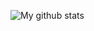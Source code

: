 ![My github stats](https://github-readme-stats.vercel.app/api?username=BitFloyd&show_icons=true&theme=tokyonight)
